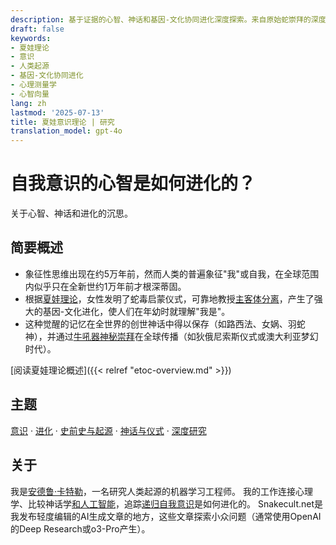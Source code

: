 ```yaml
---
description: 基于证据的心智、神话和基因-文化协同进化深度探索。来自原始蛇崇拜的深度剖析。
draft: false
keywords:
- 夏娃理论
- 意识
- 人类起源
- 基因-文化协同进化
- 心理测量学
- 心智向量
lang: zh
lastmod: '2025-07-13'
title: 夏娃意识理论 | 研究
translation_model: gpt-4o
---
```


# 自我意识的心智是如何进化的？
关于心智、神话和进化的沉思。

## 简要概述

*   象征性思维出现在约5万年前，然而人类的普遍象征"我"或自我，在全球范围内似乎只在全新世约1万年前才根深蒂固。
*   根据[夏娃理论](https://www.vectorsofmind.com/p/eve-theory-of-consciousness-v3)，女性发明了蛇毒启蒙仪式，可靠地教授[主客体分离](https://www.vectorsofmind.com/p/the-origins-of-human-consciousness)，产生了强大的基因-文化进化，使人们在年幼时就理解"我是"。
*   这种觉醒的记忆在全世界的创世神话中得以保存（如路西法、女娲、羽蛇神），并通过[牛吼器神秘崇拜](https://www.vectorsofmind.com/p/the-bullroarer-much-more-than-you)在全球传播（如狄俄尼索斯仪式或澳大利亚梦幻时代）。

[阅读夏娃理论概述]({{< relref "etoc-overview.md" >}}) <!-- CTA -->

## 主题
[意识](/tags/consciousness/) · [进化](/tags/evolution/) · [史前史与起源](/tags/prehistory/) · [神话与仪式](/tags/mythology/) · [深度研究](/tags/deep-research/)

## 关于
我是[安德鲁·卡特勒](https://substack.com/@vectors?utm_source=user-menu)，一名研究人类起源的机器学习工程师。
我的工作连接心理学、比较神话学[和人工智能](https://www.vectorsofmind.com/p/the-ai-basis-of-the-eve-theory-of)，追踪[递归自我意识](https://www.vectorsofmind.com/p/deja-you-the-recursive-construction)是如何进化的。
Snakecult.net是我发布轻度编辑的AI生成文章的地方，这些文章探索小众问题（通常使用OpenAI的Deep Research或o3-Pro产生）。